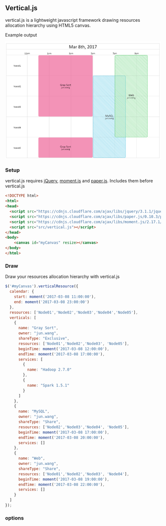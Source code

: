 ## Vertical.js

vertical.js is a lightweight javascript framework drawing resources allocation hierarchy using HTML5 canvas.

Example output

![Example](https://raw.githubusercontent.com/deathspeeder/vertical.js/master/example/index.png)

### Setup

vertical.js requires [jQuery](https://jquery.com/), [moment.js](https://momentjs.com) and [paper.js](http://paperjs.org/). Includes them before vertical.js

```html
<!DOCTYPE html>
<html>
<head>
  <script src="https://cdnjs.cloudflare.com/ajax/libs/jquery/3.1.1/jquery.min.js"></script>
  <script src="https://cdnjs.cloudflare.com/ajax/libs/paper.js/0.10.3/paper-full.min.js"></script>
  <script src="https://cdnjs.cloudflare.com/ajax/libs/moment.js/2.17.1/moment.min.js"></script>
  <script src="src/vertical.js"></script>
</head>
<body>
	<canvas id="myCanvas" resize></canvas>
</body>
</html>
```

### Draw

Draw your resources allocation hierarchy with vertical.js

```javascript
$('#myCanvas').verticalResource({
  calendar: {
    start: moment('2017-03-08 11:00:00'),
    end: moment('2017-03-08 23:00:00')
  },
  resources: ['Node01','Node02','Node03','Node04','Node05'],
  verticals: [
    {
      name: "Gray Sort",
      owner: "jun.wang",
      shareType: "Exclusive",
      resources: ['Node01','Node02','Node03', 'Node05'],
      beginTime: moment('2017-03-08 12:00:00'),
      endTime: moment('2017-03-08 17:00:00'),
      services: [
        {
          name: "Hadoop 2.7.0"
        },
        {
          name: "Spark 1.5.1"
        }
      ]
    },
    {
      name: "MySQL",
      owner: "jun.wang",
      shareType: "Share",
      resources: ['Node02','Node03','Node04', 'Node05'],
      beginTime: moment('2017-03-08 17:00:00'),
      endTime: moment('2017-03-08 20:00:00'),
      services: []
    },
    {
      name: "Web",
      owner: "jun.wang",
      shareType: "Share",
      resources: ['Node01','Node02','Node03', 'Node04'],
      beginTime: moment('2017-03-08 19:00:00'),
      endTime: moment('2017-03-08 22:00:00'),
      services: []
    }
  ]
});
```

### options
